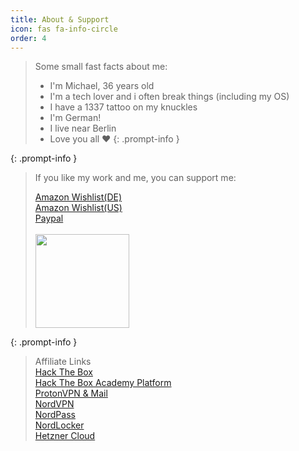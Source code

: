 ```yaml
---
title: About & Support
icon: fas fa-info-circle
order: 4
---
```


> Some small fast facts about me: 
> * I'm Michael, 36 years old
> * I'm a tech lover  and i often break  things (including my OS)
> * I have a 1337 tattoo on my knuckles
> * I'm German!
> * I live near Berlin 
> * Love you all ❤️
{: .prompt-info }



{: .prompt-info }

> If you like my work and me, you can support me:
>
>[Amazon Wishlist(DE)](https://www.amazon.de/hz/wishlist/ls/YN7CENNUSLWM)<br>[Amazon Wishlist(US)](https://www.amazon.com/hz/wishlist/ls/2B1F1V4ED5THR/)
><br>[Paypal](https://paypal.me/mickhat)<br>
><br>[<img src="https://www.buymeacoffee.com/assets/img/custom_images/orange_img.png" width="150" height="150">](https://www.buymeacoffee.com/Mickhat)

{: .prompt-info }

> Affiliate Links
><br>[Hack The Box](https://affiliate.hackthebox.com/mickhat1337)
><br>[Hack The Box Academy Platform](https://affiliate.hackthebox.com/mickhat)
><br>[ProtonVPN & Mail](https://go.getproton.me/aff_c?offer_id=26&aff_id=6129)
><br>[NordVPN](https://go.nordvpn.net/aff_c?offer_id=15&aff_id=93056&url_id=902)
><br>[NordPass](https://go.nordpass.io/aff_c?offer_id=488&aff_id=93056&url_id=9356)
><br>[NordLocker](https://go.nordlocker.net/aff_c?offer_id=489&aff_id=93056&url_id=14794)
><br>[Hetzner Cloud](https://hetzner.cloud/?ref=rVvygaZ05Y6e)<br>
